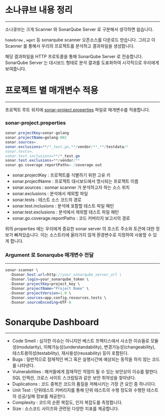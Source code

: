 # 소나큐브 내용 정리 

---


소나큐브는 크게 Scanner 와 SonarQube Server 로 구분해서 생각하면 쉽습니다.

`homebrew` , `wget` 등 sonarqube scanner 오픈소스를 다운로드 받습니다. 
그리고 이 Scanner 를 통해서 우리의 프로젝트를 분석하고 결과파일을 생성합니다.

해당 결과파일을 HTTP 프로토콜을 통해 SonarQube Server 로 전송합니다. 
SonarQube Server 는 대시보드 형태로 분석 결과를 도표화하여 시각적으로 우리에게 보여줍니다.


# 프로젝트 별 매개변수 적용

---

프로젝트 루트 위치에 [sonar-project.properties](http://sonar-project.properties) 파일로 매개변수를 적용합니다.

### sonar-project.properties

```java
sonar.projectKey=sonar-golang
sonar.projectName=golang-002
sonar.sources=.
sonar.exclusions=**/*_test.go,**/vendor/**,**/testdata/*
sonar.tests=.
sonar.test.inclusions=**/*_test.go
sonar.test.exclusions=**/vendor/**
sonar.go.coverage.reportPaths=./coverage.out
```

- sonar.projectKey : 프로젝트를 식별하기 위한 고유 키
- sonar.projectName : 프로젝트 대시보드에서 명시되는 프로젝트 이름
- sonar.sources : sonnar scanner 가 분석하고자 하는 소스 위치
- sonar.exclusions : 분석에서 제외할 파일
- sonar.tests : 테스트 소스 코드의 경로
- sonar.test.inclusions : 분석에 포함할 테스트 파일 패턴
- sonar.test.exclusions : 분석에서 제외할 테스트 파일 패턴
- sonar.go.coverage.reportPaths : 코드 커버리지 보고서의 경로

위의 properties 에는 우리에게 중요한 sonar server 의 호스트 주소와 토큰에 대한 정보가 빠져있습니다. 이는 소스트리에 올라가지 않게 환경변수로 지정하여 사용할 수 있게 합니다.

### Argument 로 Sonarqube 매개변수 전달

---

```java
sonar-scanner \
  -Dsonar.host.url=http://your_sonarqube_server_url \
  -Dsonar.login=your_sonarqube_token \
  -Dsonar.projectKey=project_key \
  -Dsonar.projectName="Project Name" \
  -Dsonar.projectVersion=1.0 \
  -Dsonar.sources=app,config,resources,tests \
  -Dsonar.sourceEncoding=UTF-8
```

# Sonarqube Dashboard 

---


- Code Smell : 심각한 이슈는 아니지만 베스트 프렉티스에서 사소한 이슈들로 모듈성(modularity), 이해가능성(understandability), 변경가능성(changeability), 테스트용의성(testability), 재사용성(reusability) 등이 포함된다.
- Bugs : 일반적으로 잠재적인 버그 혹은 실행시간에 예상되는 동작을 하지 않는 코드를 나타낸다.
- Vulnerabilities : 해커들에게 잠재적인 약점이 될 수 있는 보안상의 이슈를 말한다. SQL 인젝션, 크로스 사이트 스크립팅과 같은 보안 취약성을 찾아낸다.
- Duplications : 코드 중복은 코드의 품질을 저해시키는 가장 큰 요인 중 하나이다.
- Unit Test : 단위테스트 커버리지를 통해 단위 테스트의 수행 정도와 수행한 테스트의 성공/실패 정보를 제공한다.
- Complexity : 코드의 순환 복잡도, 인지 복잡도를 측정합니다.
- Size : 소스코드 사이즈와 관련된 다양한 지표를 제공합니다.